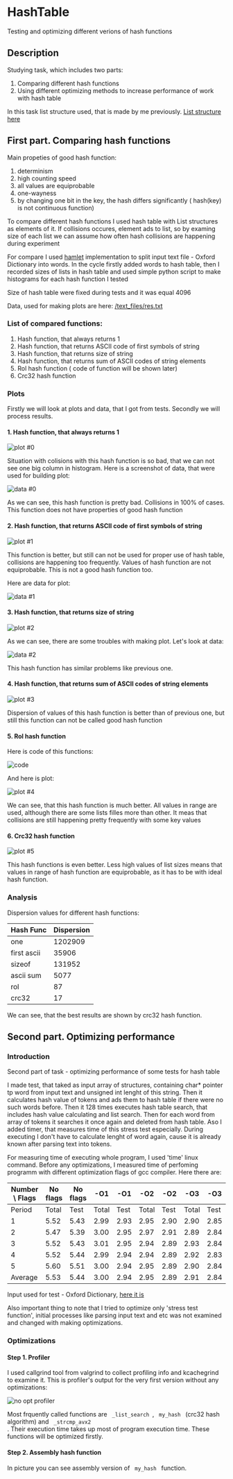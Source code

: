 HashTable
=========
Testing and optimizing different verions of hash functions

Description
-----------

Studying task, which includes two parts: 
1. Comparing different hash functions 
2. Using different optimizing methods to increase performance of work with hash table

In this task list structure used, that is made by me previously. [List structure here](https://github.com/RustamSubkhankulov/list "List Structure")

First part. Comparing hash functions
------------------------------------

Main propeties of good hash function:
1. determinism
2. high counting speed
3. all values are equiprobable
4. one-wayness
5. by changing one bit in the key, the hash differs significantly ( hash(key) is not continuous function)

To compare different hash functions I used hash table with List structures as elements of it. If collisions occures, element ads to list, 
so by examing size of each list we can assume how often hash collisions are happening during experiment

For compare I used [hamlet](https://github.com/RustamSubkhankulov/hamlet "Hamlet lib") implementation to split input text file - Oxford Dictionary into words.
In the cycle firstly added words to hash table, then I recorded sizes of lists in hash table and used simple python script to make histograms for each hash function I tested

Size of hash table were fixed during tests and it was equal 4096

Data, used for making plots are here: [/text_files/res.txt](https://github.com/RustamSubkhankulov/HashTable/blob/master/text_files/res.txt "data")

<h3> List of compared functions: </h3>

1. Hash function, that always returns 1 
2. Hash function, that returns ASCII code of first symbols of string
3. Hash function, that returns size of string
4. Hash function, that returns sum of ASCII codes of string elements
5. Rol hash function ( code of function will be shown later)
6. Crc32 hash function

<h3> Plots </h3>

Firstly we will look at plots and data, that I got from tests. Secondly we will process results.

<h4> 1. Hash function, that always returns 1 </h4> 

  ![plot #0](/pictures/graph_0.png "one hash")
  
Situation with colisions with this hash function is so bad, that we can not see one big column in histogram.
Here is a screenshot of data, that were used for building plot:

  ![data #0](/pictures/screenshots/one_ascii_data.png "one hash")

As we can see, this hash function is pretty bad. Collisions in 100% of cases. This function does not have properties of good hash function

<h4> 2. Hash function, that returns ASCII code of first symbols of string </h4>

  ![plot #1](/pictures/graph_1.png "first ascii hash")

This function is better, but still can not be used for proper use of hash table, collisions are happening too frequently. 
Values of hash function are not equiprobable. This is not a good hash function too.

Here are data for plot: 

  ![data #1](/pictures/screenshots/first_ascii_data.png "first ascii data")

<h4> 3. Hash function, that returns size of string </h4> 

  ![plot #2](/pictures/graph_2.png "sizeof hash")
 
As we can see, there are some troubles with making plot. Let's look at data:

  ![data #2](/pictures/screenshots/sizeof_data.png "sizeof data")
  
This hash function has similar problems like previous one.

<h4> 4. Hash function, that returns sum of ASCII codes of string elements </h4> 

  ![plot #3](/pictures/graph_3.png "ascii sum hash")
  
Dispersion of values of this hash function is better than of previous one, but still this function can not be called good hash function

<h4> 5. Rol hash function </h4> 

Here is code of this functions:

  ![code](/pictures/screenshots/rol_hash.png "rol hash")
  
And here is plot:

  ![plot #4](/pictures/graph_4.png "rol hash")
  
We can see, that this hash function is much better. All values in range are used, although there are some lists filles more than other. It meas that collisions are still happening pretty frequently with some key values

<h4> 6. Crc32 hash function </h4> 

  ![plot #5](/pictures/graph_5.png "crc32 hash")
  
This hash functions is even better. Less high values of list sizes means that values in range of hash function are equiprobable, as it has to be with ideal hash function.

<h3> Analysis </h4>

Dispersion values for different hash functions:

| Hash Func   | Dispersion |
|-------------|------------|
| one         | 1202909    |
| first ascii | 35906      |
| sizeof      | 131952     |
| ascii sum   | 5077       |
| rol         | 87         |
| crc32       | 17         |

We can see, that the best results are shown by crc32 hash function.

Second part. Optimizing performance
-----------------------------------

<h3> Introduction </h3>

Second part of task - optimizing performance of some tests for hash table

I made test, that taked as input array of structures, containing char* pointer tp word from input text and unsigned int lenght of this string.
Then it calculates hash value of tokens and ads them to hash table if there were no such words before. Then it 128 times executes hash table search, that includes hash value calculating and list search. Then for each word from array of tokens it searches it once again and deleted from hash table. Aso I added timer, that measures time of this stress test especially. 
During executing I don't have to calculate lenght of word again, cause it is already known after parsing text into tokens.

For measuring time of executing whole program, I used 'time' linux command. Before any optimizations, I measured time of perfoming programm with different optimization flags of gcc compiler. Here there are:

| Number \ Flags  | No flags | No flags | -O1   | -O1  | -O2   | -O2  | -O3   | -O3  |
|-----------------|----------|----------|-------|------|-------|------|-------|------|
| Period          | Total    | Test     | Total | Test | Total | Test | Total | Test |
| 1               | 5.52     | 5.43     | 2.99  | 2.93 | 2.95  | 2.90 | 2.90  | 2.85 |
| 2               | 5.47     | 5.39     | 3.00  | 2.95 | 2.97  | 2.91 | 2.89  | 2.84 |
| 3               | 5.52     | 5.43     | 3.01  | 2.95 | 2.94  | 2.89 | 2.93  | 2.84 |
| 4               | 5.52     | 5.44     | 2.99  | 2.94 | 2.94  | 2.89 | 2.92  | 2.83 |
| 5               | 5.60     | 5.51     | 3.00  | 2.94 | 2.95  | 2.89 | 2.90  | 2.84 |
| Average         | 5.53     | 5.44     | 3.00  | 2.94 | 2.95  | 2.89 | 2.91  | 2.84 |

Input used for test - Oxford Dictionary, [here it is](https://github.com/RustamSubkhankulov/HashTable/blob/master/text_files/oxford.txt)

Also important thing to note that I tried to optimize only 'stress test function', initial processes like parsing input text and etc was not examined and changed with making optimizations.

<h3> Optimizations </h3>

<h4> Step 1. Profiler </h4>

I used callgrind tool from valgrind to collect profiling info and kcachegrind to examine it. This is profiler's output for the very first version without any optimizations:

![no opt profiler](/pictures/screenshots/noopt.png "no opt profiler data")

Most frquently called functions are <code> _list_search </code>, <code> my_hash </code> (crc32 hash algorithm) and <code> _strcmp_avx2 </code>. Their execution time takes up most of program execution time. These functions will be optimized firstly.

<h4> Step 2. Assembly hash function </h4>

In picture you can see assembly version of <code> my_hash </code> function. 

